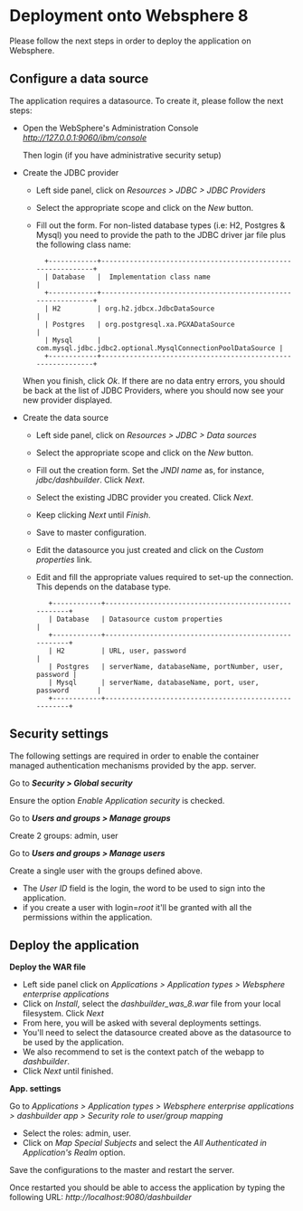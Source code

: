 Deployment onto Websphere 8
=============================

Please follow the next steps in order to deploy the application on Websphere.

Configure a data source
--------------------------------

The application requires a datasource. To create it, please follow the next steps:

* Open the WebSphere's Administration Console _http://127.0.0.1:9060/ibm/console_

   Then login (if you have administrative security setup)

* Create the JDBC provider

  - Left side panel, click on _Resources > JDBC > JDBC Providers_
  - Select the appropriate scope and click on the _New_ button.
  - Fill out the form. For non-listed database types (i.e: H2, Postgres & Mysql) you need to provide the path to the JDBC driver jar file plus the following class name:

          +------------+-------------------------------------------------------------+
          | Database   |  Implementation class name                                  |
          +------------+-------------------------------------------------------------+
          | H2         | org.h2.jdbcx.JdbcDataSource                                 |
          | Postgres   | org.postgresql.xa.PGXADataSource                            |
          | Mysql      | com.mysql.jdbc.jdbc2.optional.MysqlConnectionPoolDataSource |
          +------------+-------------------------------------------------------------+

   When you finish, click _Ok_. If there are no data entry errors, you should be back at the list of JDBC Providers, where you should now see your new provider displayed.

* Create the data source

  - Left side panel, click on _Resources > JDBC > Data sources_
  - Select the appropriate scope and click on the _New_ button.
  - Fill out the creation form. Set the _JNDI name_ as, for instance, _jdbc/dashbuilder_. Click _Next_.
  - Select the existing JDBC provider you created. Click _Next_.
  - Keep clicking _Next_ until _Finish_.
  - Save to master configuration.
  - Edit the datasource you just created and click on the _Custom properties_ link.
  - Edit and fill the appropriate values required to set-up the connection. This depends on the database type.

           +------------+------------------------------------------------------+
           | Database   | Datasource custom properties                         |
           +------------+------------------------------------------------------+
           | H2         | URL, user, password                                  |
           | Postgres   | serverName, databaseName, portNumber, user, password |
           | Mysql      | serverName, databaseName, port, user, password       |
           +------------+------------------------------------------------------+


Security settings
------------------------------

The following settings are required in order to enable the container managed authentication mechanisms provided by the app. server.

Go to **_Security > Global security_**

   Ensure the option _Enable Application security_ is checked.

Go to **_Users and groups > Manage groups_**

   Create 2 groups: admin, user

Go to **_Users and groups > Manage users_**

   Create a single user with the groups defined above.

  - The _User ID_ field is the login, the word to be used to sign into the application.
  - if you create a user with login=_root_ it'll be granted with all the permissions within the application.

Deploy the application
--------------------------

**Deploy the WAR file**

  - Left side panel click on *Applications > Application types > Websphere enterprise applications*
  - Click on _Install_, select the *dashbuilder_was_8.war* file from your local filesystem. Click _Next_
  - From here, you will be asked with several deployments settings.
  - You'll need to select the datasource created above as the datasource to be used by the application.
  - We also recommend to set is the context patch of the webapp to _dashbuilder_.
  - Click _Next_ until finished.

**App. settings**

Go to _Applications > Application types > Websphere enterprise applications > dashbuilder app > Security role to user/group mapping_

   - Select the roles: admin, user.
   - Click on _Map Special Subjects_ and select the _All Authenticated in Application's Realm_ option.


Save the configurations to the master and restart the server.

Once restarted you should be able to access the application by typing the following URL: _http://localhost:9080/dashbuilder_

